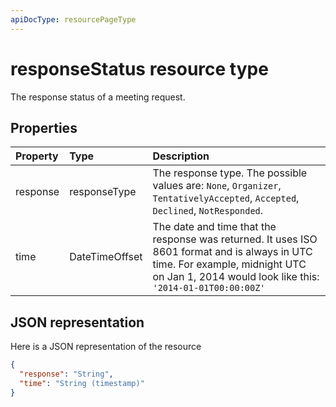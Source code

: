 ```yaml
---
apiDocType: resourcePageType
---
```

# responseStatus resource type

The response status of a meeting request.

## Properties

| Property | Type           | Description |
|:---------|:---------------|:------------|
| response | responseType   | The response type. The possible values are: `None`, `Organizer`, `TentativelyAccepted`, `Accepted`, `Declined`, `NotResponded`.
| time     | DateTimeOffset | The date and time that the response was returned. It uses ISO 8601 format and is always in UTC time. For example, midnight UTC on Jan 1, 2014 would look like this: `'2014-01-01T00:00:00Z'`

## JSON representation

Here is a JSON representation of the resource

<!-- {
  "blockType": "resource",
  "optionalProperties": [

  ],
  "@odata.type": "microsoft.graph.responseStatus"
}-->

```json
{
  "response": "String",
  "time": "String (timestamp)"
}
```

<!-- uuid: 8fcb5dbc-d5aa-4681-8e31-b001d5168d79
2015-10-25 14:57:30 UTC -->
<!-- {
  "type": "#page.annotation",
  "description": "responseStatus resource",
  "keywords": "",
  "section": "documentation",
  "tocPath": ""
}-->

